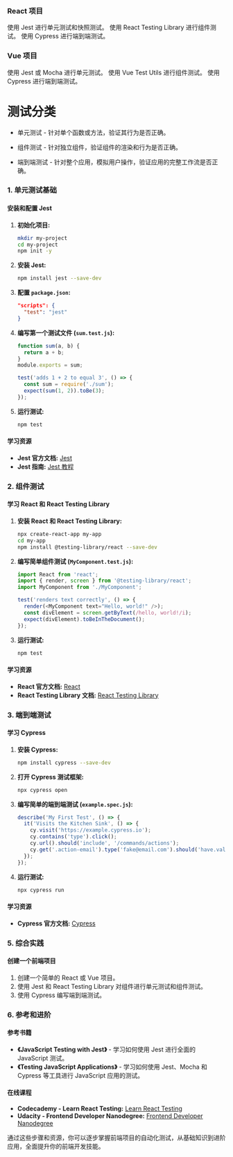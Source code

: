 ### React 项目

使用 Jest 进行单元测试和快照测试。
使用 React Testing Library 进行组件测试。
使用 Cypress 进行端到端测试。

### Vue 项目

使用 Jest 或 Mocha 进行单元测试。
使用 Vue Test Utils 进行组件测试。
使用 Cypress 进行端到端测试。

# 测试分类

- 单元测试 - 针对单个函数或方法，验证其行为是否正确。

- 组件测试 - 针对独立组件，验证组件的渲染和行为是否正确。

- 端到端测试 - 针对整个应用，模拟用户操作，验证应用的完整工作流是否正确。

### 1. 单元测试基础

#### 安装和配置 Jest

1. **初始化项目:**

   ```bash
   mkdir my-project
   cd my-project
   npm init -y
   ```

2. **安装 Jest:**

   ```bash
   npm install jest --save-dev
   ```

3. **配置 `package.json`:**

   ```json
   "scripts": {
     "test": "jest"
   }
   ```

4. **编写第一个测试文件 (`sum.test.js`):**

   ```javascript
   function sum(a, b) {
     return a + b;
   }
   module.exports = sum;

   test('adds 1 + 2 to equal 3', () => {
     const sum = require('./sum');
     expect(sum(1, 2)).toBe(3);
   });
   ```

5. **运行测试:**

   ```bash
   npm test
   ```

#### 学习资源

- **Jest 官方文档:** [Jest](https://jestjs.io/docs/getting-started)
- **Jest 指南:** [Jest 教程](https://www.robinwieruch.de/react-testing-jest)

### 2. 组件测试

#### 学习 React 和 React Testing Library

1. **安装 React 和 React Testing Library:**

   ```bash
   npx create-react-app my-app
   cd my-app
   npm install @testing-library/react --save-dev
   ```

2. **编写简单组件测试 (`MyComponent.test.js`):**

   ```javascript
   import React from 'react';
   import { render, screen } from '@testing-library/react';
   import MyComponent from './MyComponent';

   test('renders text correctly', () => {
     render(<MyComponent text="Hello, world!" />);
     const divElement = screen.getByText(/hello, world!/i);
     expect(divElement).toBeInTheDocument();
   });
   ```

3. **运行测试:**

   ```bash
   npm test
   ```

#### 学习资源

- **React 官方文档:** [React](https://reactjs.org/docs/getting-started.html)
- **React Testing Library 文档:** [React Testing Library](https://testing-library.com/docs/react-testing-library/intro/)

### 3. 端到端测试

#### 学习 Cypress

1. **安装 Cypress:**

   ```bash
   npm install cypress --save-dev
   ```

2. **打开 Cypress 测试框架:**

   ```bash
   npx cypress open
   ```

3. **编写简单的端到端测试 (`example.spec.js`):**

   ```javascript
   describe('My First Test', () => {
     it('Visits the Kitchen Sink', () => {
       cy.visit('https://example.cypress.io');
       cy.contains('type').click();
       cy.url().should('include', '/commands/actions');
       cy.get('.action-email').type('fake@email.com').should('have.value', 'fake@email.com');
     });
   });
   ```

4. **运行测试:**

   ```bash
   npx cypress run
   ```

#### 学习资源

- **Cypress 官方文档:** [Cypress](https://docs.cypress.io/guides/overview/why-cypress)

### 5. 综合实践

#### 创建一个前端项目

1. 创建一个简单的 React 或 Vue 项目。
2. 使用 Jest 和 React Testing Library 对组件进行单元测试和组件测试。
3. 使用 Cypress 编写端到端测试。

### 6. 参考和进阶

#### 参考书籍

- **《JavaScript Testing with Jest》** - 学习如何使用 Jest 进行全面的 JavaScript 测试。
- **《Testing JavaScript Applications》** - 学习如何使用 Jest、Mocha 和 Cypress 等工具进行 JavaScript 应用的测试。

#### 在线课程

- **Codecademy - Learn React Testing:** [Learn React Testing](https://www.codecademy.com/learn/learn-react-testing)
- **Udacity - Frontend Developer Nanodegree:** [Frontend Developer Nanodegree](https://www.udacity.com/course/front-end-web-developer-nanodegree--nd0011)

通过这些步骤和资源，你可以逐步掌握前端项目的自动化测试，从基础知识到进阶应用，全面提升你的前端开发技能。
